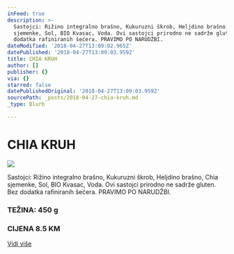 ```yaml
---
inFeed: true
description: >-
  Sastojci: Rižino integralno brašno, Kukuruzni škrob, Heljdino brašno, Chia
  sjemenke, Sol, BIO Kvasac, Voda. Ovi sastojci prirodno ne sadrže gluten. Bez
  dodatka rafiniranih šećera. PRAVIMO PO NARUDŽBI. 
dateModified: '2018-04-27T13:09:02.965Z'
datePublished: '2018-04-27T13:09:03.959Z'
title: CHIA KRUH
author: []
publisher: {}
via: {}
starred: false
datePublishedOriginal: '2018-04-27T13:09:03.959Z'
sourcePath: _posts/2018-04-27-chia-kruh.md
_type: Blurb

---
```

# CHIA KRUH
![](https://the-grid-user-content.s3-us-west-2.amazonaws.com/f9cbed3d-0e6f-4eb5-9b28-8af61ed9faac.jpg)

Sastojci: Rižino integralno brašno, Kukuruzni škrob, Heljdino brašno, Chia sjemenke, Sol, BIO Kvasac, Voda. Ovi sastojci prirodno ne sadrže gluten. Bez dodatka rafiniranih šećera. PRAVIMO PO NARUDŽBI.

### TEŽINA: 450 g

### CIJENA 8.5 KM
[Vidi više][0]

[0]: https://www.facebook.com/greenday.kolaci.peciva/posts/200960580644677
